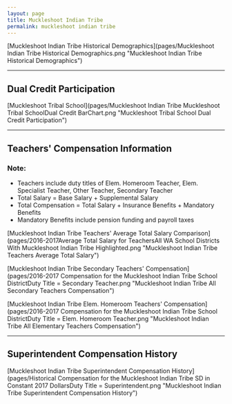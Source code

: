 ```yaml
---
layout: page
title: Muckleshoot Indian Tribe
permalink: muckleshoot indian tribe
---
```



[Muckleshoot Indian Tribe Historical Demographics](pages/Muckleshoot Indian Tribe Historical Demographics.png "Muckleshoot Indian Tribe Historical Demographics")

___

## Dual Credit Participation

[Muckleshoot Tribal School](pages/Muckleshoot Indian Tribe Muckleshoot Tribal SchoolDual Credit BarChart.png "Muckleshoot Tribal School Dual Credit Participation")


___

## Teachers' Compensation Information
### Note:
- Teachers include duty titles of Elem. Homeroom Teacher, Elem. Specialist Teacher, Other Teacher, Secondary Teacher
- Total Salary = Base Salary + Supplemental Salary
- Total Compensation = Total Salary + Insurance Benefits + Mandatory Benefits
- Mandatory Benefits include pension funding and payroll taxes

[Muckleshoot Indian Tribe Teachers' Average Total Salary Comparison](pages/2016-2017Average Total Salary for TeachersAll WA School Districts With Muckleshoot Indian Tribe Highlighted.png "Muckleshoot Indian Tribe Teachers Average Total Salary")

[Muckleshoot Indian Tribe Secondary Teachers' Compensation](pages/2016-2017 Compensation for the Muckleshoot Indian Tribe School DistrictDuty Title = Secondary Teacher.png "Muckleshoot Indian Tribe All Secondary Teachers Compensation")

[Muckleshoot Indian Tribe Elem. Homeroom Teachers' Compensation](pages/2016-2017 Compensation for the Muckleshoot Indian Tribe School DistrictDuty Title = Elem. Homeroom Teacher.png "Muckleshoot Indian Tribe All Elementary Teachers Compensation")


___

## Superintendent Compensation History

[Muckleshoot Indian Tribe Superintendent Compensation History](pages/Historical Compensation for the Muckleshoot Indian Tribe SD in Constant 2017 DollarsDuty Title = Superintendent.png "Muckleshoot Indian Tribe Superintendent Compensation History")

